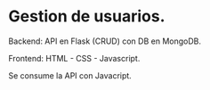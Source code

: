 # Gestion de usuarios.

Backend: API en Flask (CRUD) con DB en MongoDB.   

Frontend: HTML - CSS - Javascript.   

Se consume la API con Javacript.   
